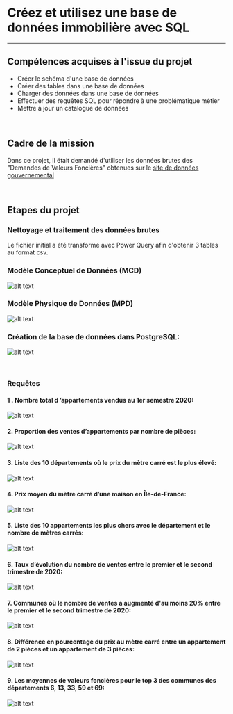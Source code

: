 # Créez et utilisez une base de données immobilière avec SQL
---

## Compétences acquises à l'issue du projet
* Créer le schéma d'une base de données
* Créer des tables dans une base de données
* Charger des données dans une base de données
* Effectuer des requêtes SQL pour répondre à une problématique métier
* Mettre à jour un catalogue de données

<br>

## Cadre de la mission
Dans ce projet, il était demandé d'utiliser les données brutes des "Demandes de Valeurs Foncières" obtenues sur le <a href="https://www.data.gouv.fr">site de données gouvernemental</a>  

<br>

## Etapes du projet

### Nettoyage et traitement des données brutes
Le fichier initial a été transformé avec Power Query afin d'obtenir 3 tables au format csv.
<br>

### Modèle Conceptuel de Données (MCD)
![alt text](https://github.com/StephaneBertrand34/Projet-SQL/blob/main/P3_BERTRAND_2.%20MCD.jpg?raw=true)
<br>

### Modèle Physique de Données (MPD)
![alt text](https://github.com/StephaneBertrand34/Projet-SQL/blob/main/P3_BERTRAND_3.%20MPD.jpg?raw=true)
<br>

### Création de la base de données dans PostgreSQL:
 
![alt text](https://github.com/StephaneBertrand34/Projet-SQL/blob/main/Cr%C3%A9ation%20de%20la%20base%20SQL.jpg)

<br>

### Requêtes

#### 1 . Nombre total d ’appartements vendus au 1er semestre 2020:
![alt text](https://github.com/StephaneBertrand34/Projet-SQL/blob/main/Requ%C3%AAte%201.jpg)

#### 2. Proportion des ventes d’appartements par nombre de pièces:
![alt text](https://github.com/StephaneBertrand34/Projet-SQL/blob/main/Requ%C3%AAte%202.jpg)

#### 3. Liste des 10 départements où le prix du mètre carré est le plus élevé:
![alt text](https://github.com/StephaneBertrand34/Projet-SQL/blob/main/Requ%C3%AAte%203.jpg)

#### 4. Prix moyen du mètre carré d’une maison en Île-de-France:
![alt text](https://github.com/StephaneBertrand34/Projet-SQL/blob/main/Requ%C3%AAte%204.jpg)

#### 5. Liste des 10 appartements les plus chers avec le département et le nombre de mètres carrés:
![alt text](https://github.com/StephaneBertrand34/Projet-SQL/blob/main/Requ%C3%AAte%205.jpg)

#### 6. Taux d’évolution du nombre de ventes entre le premier et le second trimestre de 2020:
![alt text](https://github.com/StephaneBertrand34/Projet-SQL/blob/main/Requ%C3%AAte%206.jpg)

#### 7. Communes où le nombre de ventes a augmenté d'au moins 20% entre le premier et le second trimestre de 2020:
![alt text](https://github.com/StephaneBertrand34/Projet-SQL/blob/main/Requ%C3%AAte%207.jpg)

#### 8. Différence en pourcentage du prix au mètre carré entre un appartement de 2 pièces et un appartement de 3 pièces:
![alt text](https://github.com/StephaneBertrand34/Projet-SQL/blob/main/Requ%C3%AAte%208.jpg)

#### 9. Les moyennes de valeurs foncières pour le top 3 des communes des départements 6, 13, 33, 59 et 69:
![alt text](https://github.com/StephaneBertrand34/Projet-SQL/blob/main/Requ%C3%AAte%209.jpg)
